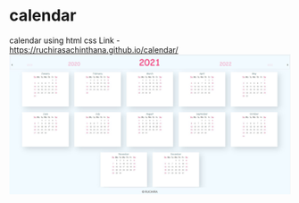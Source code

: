 # calendar
 calendar using html css
 Link - https://ruchirasachinthana.github.io/calendar/
![capture](https://raw.githubusercontent.com/RuchiraSachinthana/calendar/main/img/Capture.JPG)
